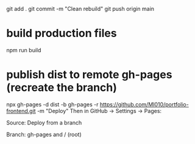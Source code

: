 git add .
git commit -m "Clean rebuild"
git push origin main

# build production files
npm run build

# publish dist to remote gh-pages (recreate the branch)
npx gh-pages -d dist -b gh-pages -r https://github.com/MI010/portfolio-frontend.git -m "Deploy"
Then in GitHub → Settings → Pages:

Source: Deploy from a branch

Branch: gh-pages and / (root)